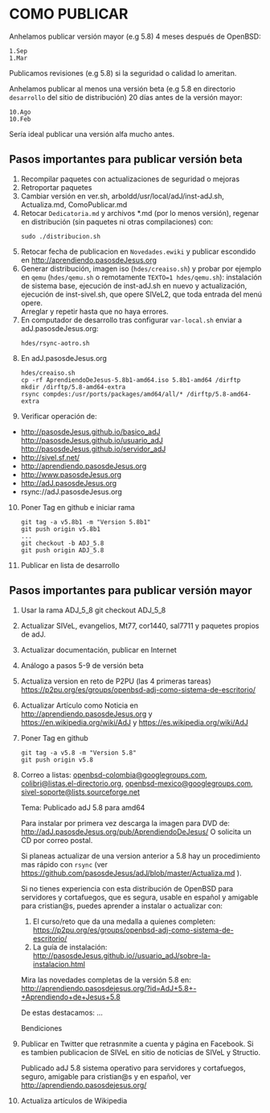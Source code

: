 COMO PUBLICAR
=============

Anhelamos publicar versión mayor (e.g 5.8) 4 meses después de OpenBSD:

	1.Sep
	1.Mar

Publicamos revisiones (e.g 5.8) si la seguridad o calidad lo ameritan.

Anhelamos publicar al menos una versión beta (e.g 5.8 en directorio
```desarrollo``` del sitio de distribución) 20 días antes de la versión mayor:

	10.Ago
	10.Feb

Sería ideal publicar una versión alfa mucho antes.


Pasos importantes para publicar versión beta
--------------------------------------------

1. Recompilar paquetes con actualizaciones de seguridad o mejoras
2. Retroportar paquetes
3. Cambiar versión en ver.sh, arboldd/usr/local/adJ/inst-adJ.sh, Actualiza.md,
	ComoPublicar.md
4. Retocar ```Dedicatoria.md``` y archivos *.md (por lo menos versión),
   regenar en distribución (sin paquetes ni otras compilaciones) con:
	```
	sudo ./distribucion.sh
	```
5. Retocar fecha de publicacion en ```Novedades.ewiki``` y publicar escondido en
   http://aprendiendo.pasosdeJesus.org
6. Generar distribución, imagen iso (```hdes/creaiso.sh```) y probar por 
  ejemplo en ```qemu``` (```hdes/qemu.sh``` o remotamente 
  ```TEXTO=1 hdes/qemu.sh```): instalación de sistema base, 
   ejecución de inst-adJ.sh en nuevo y actualización, 
   ejecución de inst-sivel.sh, que opere SIVeL2,
   que toda entrada del menú opere.  
   Arreglar y repetir hasta que no haya errores.
7. En computador de desarrollo tras configurar ```var-local.sh``` enviar a
   adJ.pasosdeJesus.org:
	```
	hdes/rsync-aotro.sh
	```
8. En adJ.pasosdeJesus.org
	```
	hdes/creaiso.sh
	cp -rf AprendiendoDeJesus-5.8b1-amd64.iso 5.8b1-amd64 /dirftp
	mkdir /dirftp/5.8-amd64-extra
	rsync compdes:/usr/ports/packages/amd64/all/* /dirftp/5.8-amd64-extra
	```
9. Verificar operación de:
  * http://pasosdeJesus.github.io/basico_adJ http://pasosdeJesus.github.io/usuario_adJ http://pasosdeJesus.github.io/servidor_adJ
  * http://sivel.sf.net/
  * http://aprendiendo.pasosdeJesus.org
  * http://www.pasosdeJesus.org
  * http://adJ.pasosdeJesus.org
  * rsync://adJ.pasosdeJesus.org
10. Poner Tag en github e iniciar rama
	```
	git tag -a v5.8b1 -m "Version 5.8b1"
	git push origin v5.8b1
	...
	git checkout -b ADJ_5.8
	git push origin ADJ_5.8
	```
10. Publicar en lista de desarrollo

Pasos importantes para publicar versión mayor
--------------------------------------------

1. Usar la rama ADJ_5_8
	git checkout ADJ_5_8
2. Actualizar SIVeL, evangelios, Mt77, cor1440, sal7711 y paquetes propios de adJ.
3. Actualizar documentación, publicar en Internet
4. Análogo a pasos 5-9 de versión beta
5. Actualiza version en reto de P2PU (las 4 primeras tareas) 
   https://p2pu.org/es/groups/openbsd-adj-como-sistema-de-escritorio/
6. Actualizar Artículo como Noticia en http://aprendiendo.pasosdeJesus.org y 
  https://en.wikipedia.org/wiki/AdJ y https://es.wikipedia.org/wiki/AdJ 
7. Poner Tag en github

	```
	git tag -a v5.8 -m "Version 5.8"
	git push origin v5.8
	```
8. Correo a listas: 
    openbsd-colombia@googlegroups.com, colibri@listas.el-directorio.org, 
    openbsd-mexico@googlegroups.com, sivel-soporte@lists.sourceforge.net

	Tema: Publicado adJ 5.8 para amd64

	Para instalar por primera vez descarga la imagen para DVD de:
	  http://adJ.pasosdeJesus.org/pub/AprendiendoDeJesus/
	O solicita un CD por correo postal.

	Si planeas actualizar de una version anterior a 5.8
	hay un procedimiento mas rápido con ```rsync``` (ver
	https://github.com/pasosdeJesus/adJ/blob/master/Actualiza.md ).

	Si no tienes experiencia con esta distribución de OpenBSD para 
	servidores y cortafuegos, que es segura, usable en español y amigable 
	para cristian@s, puedes aprender a instalar o actualizar con:
	  1. El curso/reto que da una medalla a quienes completen:
	  https://p2pu.org/es/groups/openbsd-adj-como-sistema-de-escritorio/
	  2. La guía de instalación:
	  http://pasosdeJesus.github.io//usuario_adJ/sobre-la-instalacion.html

	Mira las novedades completas de la versión 5.8 en:
	  http://aprendiendo.pasosdejesus.org/?id=AdJ+5.8+-+Aprendiendo+de+Jesus+5.8

	De estas destacamos:
	...


	Bendiciones

9. Publicar en Twitter que retrasnmite a cuenta y página en Facebook. 
   Si es tambien publicacion de SIVeL en sitio de noticias de SIVeL y Structio.

	Publicado adJ 5.8 sistema operativo para servidores y cortafuegos, 
	seguro, amigable para cristian@s y en español, ver 
	http://aprendiendo.pasosdejesus.org/

10. Actualiza artículos de Wikipedia

